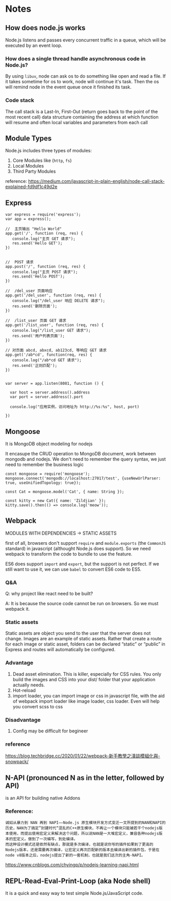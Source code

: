 # Notes
## How does node.js works
Node.js listens and passes every concurrent traffic in a queue, which will be executed by an event loop.

### How does a single thread handle asynchronous code in Node.js?
By using `libuv`, node can ask os to do something like open and read a file. If it takes sometime for os to work, node will continue it's task. Then the os will remind node in the event queue once it finished its task.

### Code stack
The call stack is a Last-In, First-Out (return goes back to the point of the most recent call) data structure containing the address at which function will resume and often local variables and parameters from each call

## Module Types
Node.js includes three types of modules:

1. Core Modules like (`http`, `fs`)
2. Local Modules
4. Third Party Modules

reference: https://medium.com/javascript-in-plain-english/node-call-stack-explained-fd9df1c49d2e

## Express
```
var express = require('express');
var app = express();
 
//  主页输出 "Hello World"
app.get('/', function (req, res) {
   console.log("主页 GET 请求");
   res.send('Hello GET');
})
 
 
//  POST 请求
app.post('/', function (req, res) {
   console.log("主页 POST 请求");
   res.send('Hello POST');
})
 
//  /del_user 页面响应
app.get('/del_user', function (req, res) {
   console.log("/del_user 响应 DELETE 请求");
   res.send('删除页面');
})
 
//  /list_user 页面 GET 请求
app.get('/list_user', function (req, res) {
   console.log("/list_user GET 请求");
   res.send('用户列表页面');
})
 
// 对页面 abcd, abxcd, ab123cd, 等响应 GET 请求
app.get('/ab*cd', function(req, res) {   
   console.log("/ab*cd GET 请求");
   res.send('正则匹配');
})
 
 
var server = app.listen(8081, function () {
 
  var host = server.address().address
  var port = server.address().port
 
  console.log("应用实例，访问地址为 http://%s:%s", host, port)
 
})
```

## Mongoose
It is MongoDB object modeling for nodejs

It encasupe the CRUD operation to MongoDB document, work between mongodb and nodejs. We don't need to remember the query syntax, we just need to remember the business logic

```
const mongoose = require('mongoose');
mongoose.connect('mongodb://localhost:27017/test', {useNewUrlParser: true, useUnifiedTopology: true});

const Cat = mongoose.model('Cat', { name: String });

const kitty = new Cat({ name: 'Zildjian' });
kitty.save().then(() => console.log('meow'));
```
## Webpack
MODULES WITH DEPENDENCIES ->  STATIC ASSETS 

first of all, browsers don't support `require` and `module.exports` (the `CommonJS` standard) in javascript (althought Node.js does support). So we need webpack to transform the code to bundle to use the feature.

ES6 does support `import` and `export`, but the support is not perfect. If we still want to use it, we can use `babel` to convert ES6 code to ES5.

### Q&A
Q: why project like react need to be built?

A: It is because the source code cannot be run on browsers. So we must webpack it.

### Static assets
Static assets are object you send to the user that the server does not change. Images are an example of static assets. Rather that create a route for each image or static asset, folders can be declared “static” or “public” in Express and routes will automatically be configured.

### Advantage
1. Dead asset elimination. This is killer, especially for CSS rules. You only build the images and CSS into your dist/ folder that your application actually needs.
2. Hot-reload
3. import loader, you can import image or css in javascript file, with the aid of webpack import loader like image loader, css loader. Even will help you convert scss to css

### Disadvantage
1. Config may be difficult for begineer

### reference
https://blog.techbridge.cc/2020/01/22/webpack-新手教學之淺談模組化與-snowpack/

## N-API (pronounced N as in the letter, followed by API)
is an API for building native Addons

### Reference:
```
诚如从暴力到 NAN 再到 NAPI——Node.js 原生模块开发方式变迁一文所提到的NAN和NAPI的历史，NAN为了搞定”封建时代“混乱的C++原生模块，不再让一个模块只能被若干个nodejs版本使用，而提出使用宏定义来解决这个问题，所以说NAN是一大堆宏定义，兼容各种nodejs版本的宏定义。做到了一次编写，到处编译。
而这种设计模式还是依然有缺点，那就是多次编译，也就是说你写的插件如果到了更高的Nodejs版本，还是需要再次编译，让宏定义再次匹配新的版本去编译出新的插件包，于是在node v8版本之后，nodejs提出了新的一套机制，也就是我们这次的主角-NAPI。
```
https://www.cnblogs.com/chyingp/p/nodejs-learning-napi.html

## REPL-Read-Eval-Print-Loop (aka Node shell)
It is a quick and easy way to test simple Node.js/JavaScript code.
